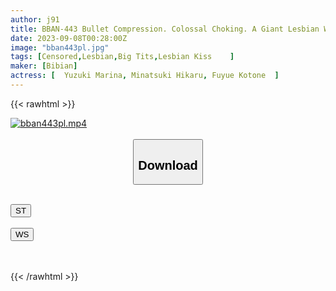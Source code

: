 ```yaml
---
author: j91
title: BBAN-443 Bullet Compression. Colossal Choking. A Giant Lesbian Who Crushes A Delicate Body. ~Girls Who Were Forced To Press Down And Turned Into Sex Slaves Of Perverted Female Teachers~
date: 2023-09-08T00:28:00Z
image: "bban443pl.jpg"
tags: [Censored,Lesbian,Big Tits,Lesbian Kiss	 ]
maker: [Bibian]
actress: [	Yuzuki Marina, Minatsuki Hikaru, Fuyue Kotone  ]
---
```



{{< rawhtml >}}

<div class="video" data-videoid="KPyAWJ2pvwu06bB">
    <a href="javascript:;">
        <img src="https://my.j91.asia/posts/bban443pl/bban443pl.jpg" width="WIDTH" height="HEIGHT" alt="bban443pl.mp4" loading="lazy">
    </a>
</div>

<script type="text/javascript" src="https://j91.asia/asset/on-demand-st.js"></script>

<br>
  <link rel="stylesheet" href="https://j91.asia/asset/bs5.css">
  
  <center>
  <button class="btn btn-primary" type="button" data-bs-toggle="collapse" data-bs-target=".multi-collapse" aria-expanded="false" aria-controls="multiCollapseExample1 multiCollapseExample2"><h2>Download</h2></button></center>
</p>
<div class="row">
  <div class="col">
    <div class="collapse multi-collapse" id="multiCollapseExample1">
      <div class="card card-body">
	      	      <br>
<div class="buttons">  
<a href="https://streamtape.to/v/KPyAWJ2pvwu06bB"><button class="btn-hover color-3"><i class="fa fa-download"></i> ST</button></a></div>
    </div>
  </div>
</div>
  <div class="col">
    <div class="collapse multi-collapse" id="multiCollapseExample2">
      <div class="card card-body">
	      <br>
<div class="buttons">
    <a href="https://wolfstream.tv/4x7hyjgqtwcd"><button class="btn-hover color-9"><i class="fa fa-download"></i> WS</button></a></div>
<br><br>
      </div>
    </div>
  </div>
</div>

{{< /rawhtml >}}
